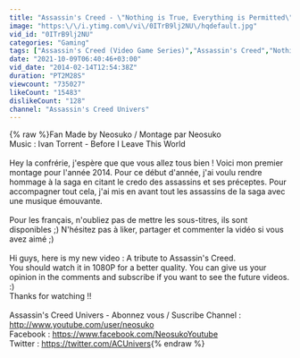 ```yaml
---
title: "Assassin's Creed - \"Nothing is True, Everything is Permitted\" [HD]"
image: "https:\/\/i.ytimg.com\/vi\/0ITrB9lj2NU\/hqdefault.jpg"
vid_id: "0ITrB9lj2NU"
categories: "Gaming"
tags: ["Assassin's Creed (Video Game Series)","Assassin's Creed","Nothing is true"]
date: "2021-10-09T06:40:46+03:00"
vid_date: "2014-02-14T12:54:38Z"
duration: "PT2M28S"
viewcount: "735027"
likeCount: "15483"
dislikeCount: "128"
channel: "Assassin's Creed Univers"
---
```

{% raw %}Fan Made by Neosuko / Montage par Neosuko<br />Music : Ivan Torrent - Before I Leave This World<br /><br />Hey la confrérie, j'espère que que vous allez tous bien ! Voici mon premier montage pour l'année 2014. Pour ce début d'année, j'ai voulu rendre hommage à la saga en citant le credo des assassins et ses préceptes. Pour accompagner tout cela, j'ai mis en avant tout les assassins de la saga avec une musique émouvante.<br /><br />Pour les français, n'oubliez pas de mettre les sous-titres, ils sont disponibles ;) N'hésitez pas à liker, partager et commenter la vidéo si vous avez aimé ;)<br /><br />Hi guys, here is my new video : A tribute to Assassin's Creed.<br />You should watch it in 1080P for a better quality. You can give us your opinion in the comments and subscribe if you want to see the future videos. :) <br />Thanks for watching !!<br /><br />Assassin's Creed Univers - Abonnez vous / Suscribe Channel :<br /> <a rel="nofollow" target="blank" href="http://www.youtube.com/user/neosuko">http://www.youtube.com/user/neosuko</a><br />Facebook : <a rel="nofollow" target="blank" href="https://www.facebook.com/NeosukoYoutube">https://www.facebook.com/NeosukoYoutube</a><br />Twitter : <a rel="nofollow" target="blank" href="https://twitter.com/ACUnivers">https://twitter.com/ACUnivers</a>{% endraw %}
